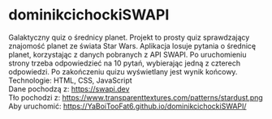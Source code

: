 # dominikcichockiSWAPI
Galaktyczny quiz o średnicy planet.
Projekt to prosty quiz sprawdzający znajomość planet ze świata Star Wars. Aplikacja losuje pytania o średnicę planet, korzystając z danych pobranych z API SWAPI.
Po uruchomieniu strony trzeba odpowiedzieć na 10 pytań, wybierając jedną z czterech odpowiedzi. Po zakończeniu quizu wyświetlany jest wynik końcowy.
Technologie: HTML, CSS, JavaScript  
Dane pochodzą z: https://swapi.dev  
Tło pochodzi z: https://www.transparenttextures.com/patterns/stardust.png
Aby uruchomić: https://YaBoiTooFat6.github.io/dominikcichockiSWAPI/

